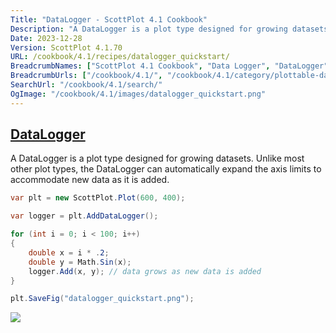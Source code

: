 ```yaml
---
Title: "DataLogger - ScottPlot 4.1 Cookbook"
Description: "A DataLogger is a plot type designed for growing datasets. Unlike most other plot types, the DataLogger can automatically expand the axis limits to accommodate new data as it is added."
Date: 2023-12-28
Version: ScottPlot 4.1.70
URL: /cookbook/4.1/recipes/datalogger_quickstart/
BreadcrumbNames: ["ScottPlot 4.1 Cookbook", "Data Logger", "DataLogger"]
BreadcrumbUrls: ["/cookbook/4.1/", "/cookbook/4.1/category/plottable-datalogger", "/cookbook/4.1/recipes/datalogger_quickstart/"]
SearchUrl: "/cookbook/4.1/search/"
OgImage: "/cookbook/4.1/images/datalogger_quickstart.png"
---
```


<h2><a id='datalogger' href='/cookbook/4.1/recipes/datalogger_quickstart/'>DataLogger</a></h2>

A DataLogger is a plot type designed for growing datasets. Unlike most other plot types, the DataLogger can automatically expand the axis limits to accommodate new data as it is added.

```cs
var plt = new ScottPlot.Plot(600, 400);

var logger = plt.AddDataLogger();

for (int i = 0; i < 100; i++)
{
    double x = i * .2;
    double y = Math.Sin(x);
    logger.Add(x, y); // data grows as new data is added
}

plt.SaveFig("datalogger_quickstart.png");
```

<img src='../../images/datalogger_quickstart.png' class='d-block mx-auto my-5' />



